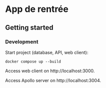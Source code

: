 # App de rentrée

## Getting started

### Development

Start project (database, API, web client):

```
docker compose up --build
```

Access web client on http://localhost:3000.

Access Apollo server on http://localhost:3004.
